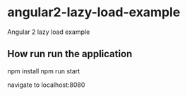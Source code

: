 # angular2-lazy-load-example
Angular 2 lazy load example

## How run run the application

npm install
npm run start

navigate to localhost:8080
